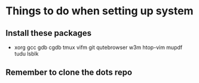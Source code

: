 # Things to do when setting up system
## Install these packages
- xorg gcc gdb cgdb tmux vifm git qutebrowser w3m htop-vim mupdf tudu lsblk

## Remember to clone the dots repo

